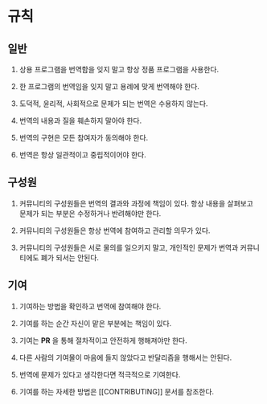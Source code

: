# 규칙

## 일반

1. 상용 프로그램을 번역함을 잊지 말고 항상 정품 프로그램을 사용한다.

2. 한 프로그램의 번역임을 잊지 말고 용례에 맞게 번역해야 한다.

3. 도덕적, 윤리적, 사회적으로 문제가 되는 번역은 수용하지 않는다.

4. 번역의 내용과 질을 훼손하지 말아야 한다.

5. 번역의 구현은 모든 참여자가 동의해야 한다.

6. 번역은 항상 일관적이고 중립적이어야 한다.

## 구성원

1. 커뮤니티의 구성원들은 번역의 결과와 과정에 책임이 있다. 항상 내용을 살펴보고 문제가 되는 부분은 수정하거나 반려해야만 한다.

2. 커뮤니티의 구성원들은 항상 번역에 참여하고 관리할 의무가 있다.

3. 커뮤니티의 구성원들은 서로 물의를 일으키지 말고, 개인적인 문제가 번역과 커뮤니티에도 폐가 되서는 안된다.

## 기여

1. 기여하는 방법을 확인하고 번역에 참여해야 한다.

2. 기여를 하는 순간 자신이 맡은 부분에는 책임이 있다.

3. 기여는 __PR__ 을 통해 절차적이고 안전하게 행해져야만 한다.

4. 다른 사람의 기여물이 마음에 들지 않았다고 반달리즘을 행해서는 안된다.

5. 번역에 문제가 있다고 생각한다면 적극적으로 기여한다.

6. 기여를 하는 자세한 방법은 [[CONTRIBUTING]] 문서를 참조한다.

